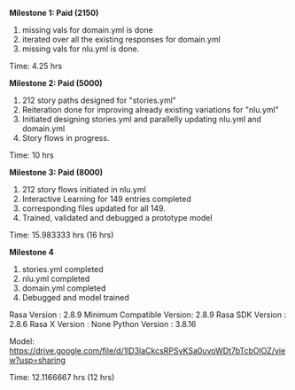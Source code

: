**Milestone 1: Paid (2150)**
1) missing vals for domain.yml is done 
2) iterated over all the existing responses for domain.yml
3) missing vals for nlu.yml is done.

Time: 4.25 hrs 

**Milestone 2: Paid (5000)**
1) 212 story paths designed for "stories.yml"
2) Reiteration done for improving already existing variations for "nlu.yml"
3) Initiated designing stories.yml and parallelly updating nlu.yml and domain.yml
4) Story flows in progress.

Time: 10 hrs

**Milestone 3: Paid (8000)**
1) 212 story flows initiated in nlu.yml
2) Interactive Learning for 149 entries completed
3) corresponding files updated for all 149.
4) Trained, validated and debugged a prototype model

Time: 15.983333 hrs (16 hrs)

**Milestone 4**
1) stories.yml completed
2) nlu.yml completed
3) domain.yml completed
4) Debugged and model trained

Rasa Version      :         2.8.9
Minimum Compatible Version: 2.8.9
Rasa SDK Version  :         2.8.6
Rasa X Version    :         None
Python Version    :         3.8.16

Model: https://drive.google.com/file/d/1lD3laCkcsRPSyKSa0uvoWDt7bTcbOlOZ/view?usp=sharing

Time: 12.1166667 hrs (12 hrs)

